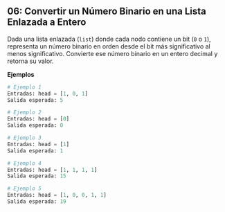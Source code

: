 ## 06: Convertir un Número Binario en una Lista Enlazada a Entero
Dada una lista enlazada (`list`) donde cada nodo contiene un bit (`0` o `1`), representa un número binario en orden desde el bit más significativo al menos significativo. Convierte ese número binario en un entero decimal y retorna su valor.

**Ejemplos**

```python
# Ejemplo 1
Entradas: head = [1, 0, 1]
Salida esperada: 5

# Ejemplo 2
Entradas: head = [0]
Salida esperada: 0

# Ejemplo 3
Entradas: head = [1]
Salida esperada: 1

# Ejemplo 4
Entradas: head = [1, 1, 1, 1]
Salida esperada: 15

# Ejemplo 5
Entradas: head = [1, 0, 0, 1, 1]
Salida esperada: 19
```
